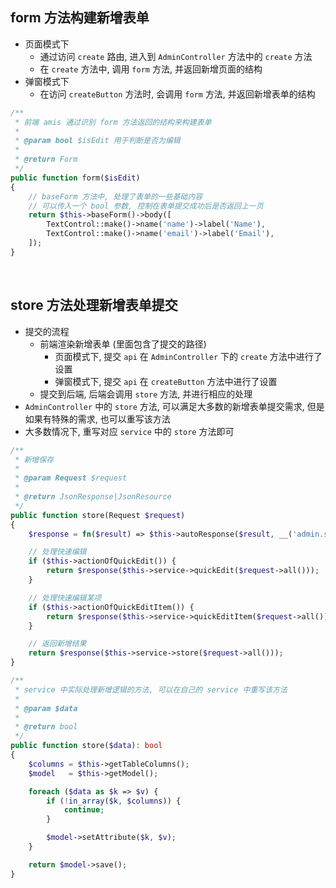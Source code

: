 ## form 方法构建新增表单

- 页面模式下
    - 通过访问 `create` 路由, 进入到 `AdminController` 方法中的 `create` 方法
    - 在 `create` 方法中, 调用 `form` 方法, 并返回新增页面的结构
- 弹窗模式下
    - 在访问 `createButton` 方法时, 会调用 `form` 方法, 并返回新增表单的结构

```php
/**
 * 前端 amis 通过识别 form 方法返回的结构来构建表单
 * 
 * @param bool $isEdit 用于判断是否为编辑
 * 
 * @return Form
 */
public function form($isEdit)
{
    // baseForm 方法中, 处理了表单的一些基础内容
    // 可以传入一个 bool 参数, 控制在表单提交成功后是否返回上一页
    return $this->baseForm()->body([
        TextControl::make()->name('name')->label('Name'),
        TextControl::make()->name('email')->label('Email'),
    ]);
}
```

<br>

## store 方法处理新增表单提交

- 提交的流程
    - 前端渲染新增表单 (里面包含了提交的路径)
        - 页面模式下, 提交 `api` 在 `AdminController` 下的 `create` 方法中进行了设置
        - 弹窗模式下, 提交 `api` 在 `createButton` 方法中进行了设置
    - 提交到后端, 后端会调用 `store` 方法, 并进行相应的处理
- `AdminController` 中的 `store` 方法, 可以满足大多数的新增表单提交需求, 但是如果有特殊的需求, 也可以重写该方法
- 大多数情况下, 重写对应 `service` 中的 `store` 方法即可

```php
/**
 * 新增保存
 *
 * @param Request $request
 *
 * @return JsonResponse|JsonResource
 */
public function store(Request $request)
{
    $response = fn($result) => $this->autoResponse($result, __('admin.save'));

    // 处理快速编辑
    if ($this->actionOfQuickEdit()) {
        return $response($this->service->quickEdit($request->all()));
    }

    // 处理快速编辑某项
    if ($this->actionOfQuickEditItem()) {
        return $response($this->service->quickEditItem($request->all()));
    }

    // 返回新增结果
    return $response($this->service->store($request->all()));
}

/**
 * service 中实际处理新增逻辑的方法, 可以在自己的 service 中重写该方法
 *
 * @param $data
 *
 * @return bool
 */
public function store($data): bool
{
    $columns = $this->getTableColumns();
    $model   = $this->getModel();

    foreach ($data as $k => $v) {
        if (!in_array($k, $columns)) {
            continue;
        }

        $model->setAttribute($k, $v);
    }

    return $model->save();
}
```
